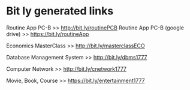 # Bit ly generated links

Routine App PC-B >> http://bit.ly/routinePCB
Routine App PC-B (google drive) >> https://bit.ly/routineApp

Economics MasterClass >> http://bit.ly/masterclassECO

Database Management System >> http://bit.ly/dbms1777

Computer Network >> http://bit.ly/cnetwork1777

Movie, Book, Course >> https://bit.ly/entertainment1777


